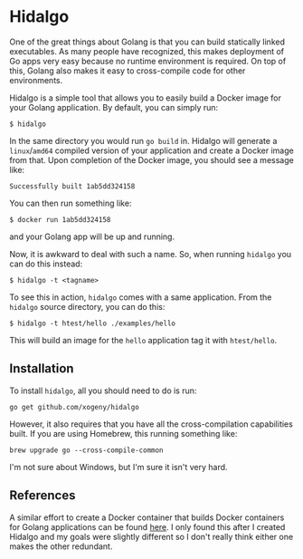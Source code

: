 # Hidalgo

One of the great things about Golang is that you can build statically
linked executables.  As many people have recognized, this makes
deployment of Go apps very easy because no runtime environment is
required.  On top of this, Golang also makes it easy to cross-compile
code for other environments.

Hidalgo is a simple tool that allows you to easily build a Docker
image for your Golang application.  By default, you can simply run:

```
$ hidalgo
```

In the same directory you would run `go build` in.  Hidalgo will
generate a `linux`/`amd64` compiled version of your application and
create a Docker image from that.  Upon completion of the Docker image,
you should see a message like:

```
Successfully built 1ab5dd324158
```

You can then run something like:

```
$ docker run 1ab5dd324158
```

and your Golang app will be up and running.

Now, it is awkward to deal with such a name.  So, when running
`hidalgo` you can do this instead:

```
$ hidalgo -t <tagname>
```

To see this in action, `hidalgo` comes with a same application.  From
the `hidalgo` source directory, you can do this:

```
$ hidalgo -t htest/hello ./examples/hello
```

This will build an image for the `hello` application tag it with `htest/hello`.

## Installation

To install `hidalgo`, all you should need to do is run:

```
go get github.com/xogeny/hidalgo
```

However, it also requires that you have all the cross-compilation
capabilities built.  If you are using Homebrew, this running something like:

```
brew upgrade go --cross-compile-common
```

I'm not sure about Windows, but I'm sure it isn't very hard.

## References

A similar effort to create a Docker container that builds Docker
containers for Golang applications can be found
[here](https://registry.hub.docker.com/u/centurylink/golang-builder/).
I only found this after I created Hidalgo and my goals were slightly
different so I don't really think either one makes the other
redundant.

